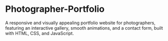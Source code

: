 # Photographer-Portfolio
A responsive and visually appealing portfolio website for photographers, featuring an interactive gallery, smooth animations, and a contact form, built with HTML, CSS, and JavaScript.
